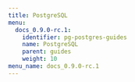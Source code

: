 ```yaml
---
title: PostgreSQL
menu:
  docs_0.9.0-rc.1:
    identifier: pg-postgres-guides
    name: PostgreSQL
    parent: guides
    weight: 10
menu_name: docs_0.9.0-rc.1
---
```

